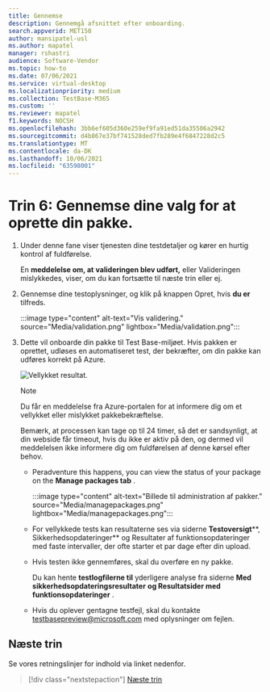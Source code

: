 ```yaml
---
title: Gennemse
description: Gennemgå afsnittet efter onboarding.
search.appverid: MET150
author: mansipatel-usl
ms.author: mapatel
manager: rshastri
audience: Software-Vendor
ms.topic: how-to
ms.date: 07/06/2021
ms.service: virtual-desktop
ms.localizationpriority: medium
ms.collection: TestBase-M365
ms.custom: ''
ms.reviewer: mapatel
f1.keywords: NOCSH
ms.openlocfilehash: 3bb6ef605d360e259ef9fa91ed51da35506a2942
ms.sourcegitcommit: d4b867e37bf741528ded7fb289e4f6847228d2c5
ms.translationtype: MT
ms.contentlocale: da-DK
ms.lasthandoff: 10/06/2021
ms.locfileid: "63598001"
---
```

# <a name="step-6-review-your-selections-to-create-your-package"></a>Trin 6: Gennemse dine valg for at oprette din pakke.

1. Under denne fane viser tjenesten dine testdetaljer og kører en hurtig kontrol af fuldførelse.

    En **meddelelse om, at** **valideringen blev udført,** eller Valideringen mislykkedes, viser, om du kan fortsætte til næste trin eller ej.

2. Gennemse dine testoplysninger, og klik på knappen Opret, hvis **du er** tilfreds.

    :::image type="content" alt-text="Vis validering." source="Media/validation.png" lightbox="Media/validation.png":::

3. Dette vil onboarde din pakke til Test Base-miljøet. Hvis pakken er oprettet, udløses en automatiseret test, der bekræfter, om din pakke kan udføres korrekt på Azure.

    ![Vellykket resultat.](Media/successful.png)

    > [!NOTE]
    > Du får en meddelelse fra Azure-portalen for at informere dig om et vellykket eller mislykket pakkebekræftelse.
    >
    > Bemærk, at processen kan tage op til 24 timer, så det er sandsynligt, at din webside får timeout, hvis du ikke er aktiv på den, og dermed vil meddelelsen ikke informere dig om fuldførelsen af denne kørsel efter behov.

    - Peradventure this happens, you can view the status of your package on the **Manage packages tab** .

      :::image type="content" alt-text="Billede til administration af pakker." source="Media/managepackages.png" lightbox="Media/managepackages.png":::

    - For vellykkede tests kan resultaterne ses via siderne **Testoversigt****, Sikkerhedsopdateringer** og Resultater af funktionsopdateringer med faste intervaller, der ofte starter et par dage efter din upload.
  
    - Hvis testen ikke gennemføres, skal du overføre en ny pakke. 

      Du kan hente **testlogfilerne til** yderligere analyse fra siderne **Med sikkerhedsopdateringsresultater** **og Resultatsider med funktionsopdateringer** .

    - Hvis du oplever gentagne testfejl, skal du kontakte testbasepreview@microsoft.com med oplysninger om fejlen.

## <a name="next-steps"></a>Næste trin

Se vores retningslinjer for indhold via linket nedenfor.

> [!div class="nextstepaction"]
> [Næste trin](contentguideline.md)
